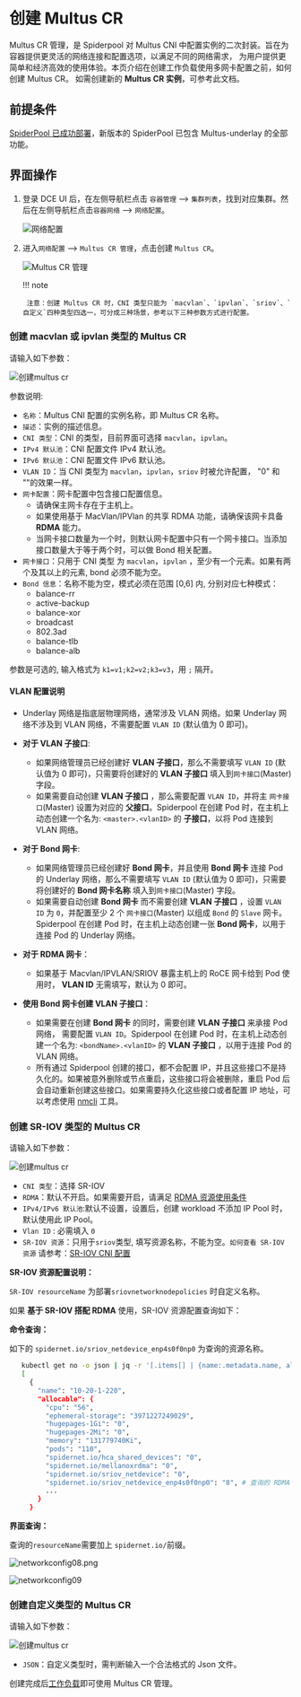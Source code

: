 # 创建 Multus CR

Multus CR 管理，是 Spiderpool 对 Multus CNI 中配置实例的二次封装。旨在为容器提供更灵活的网络连接和配置选项，以满足不同的网络需求，
为用户提供更简单和经济高效的使用体验。本页介绍在创建工作负载使用多网卡配置之前，如何创建 Multus CR。
如需创建新的 **Multus CR 实例**，可参考此文档。

## 前提条件

[SpiderPool 已成功部署](https://docs.daocloud.io/network/modules/spiderpool/install.html)，新版本的 SpiderPool 已包含 Multus-underlay 的全部功能。

## 界面操作

1. 登录 DCE UI 后，在左侧导航栏点击 `容器管理` —> `集群列表`，找到对应集群。然后在左侧导航栏点击`容器网络` —> `网络配置`。

    ![网络配置](https://docs.daocloud.io/daocloud-docs-images/docs/zh/docs/network/images/networkconfig01.png)

2. 进入`网络配置` —> `Multus CR 管理`，点击创建 `Multus CR`。

    ![Multus CR 管理](https://docs.daocloud.io/daocloud-docs-images/docs/zh/docs/network/images/networkconfig02.png)
  
    !!! note

        注意：创建 Multus CR 时，CNI 类型只能为 `macvlan`、`ipvlan`、`sriov`、`自定义`四种类型四选一，可分成三种场景，参考以下三种参数方式进行配置。

### 创建 macvlan 或 ipvlan 类型的 Multus CR

请输入如下参数：

![创建multus cr](https://docs.daocloud.io/daocloud-docs-images/docs/zh/docs/network/images/networkconfig03.png)

参数说明:

- `名称`：Multus CNI 配置的实例名称，即 Multus CR 名称。
- `描述`：实例的描述信息。
- `CNI 类型`：CNI 的类型，目前界面可选择 `macvlan`，`ipvlan`。
- `IPv4 默认池`：CNI 配置文件 IPv4 默认池。
- `IPv6 默认池`：CNI 配置文件 IPv6 默认池。
- `VLAN ID`：当 CNI 类型为 `macvlan`，`ipvlan`，`sriov` 时被允许配置， "0" 和 ""的效果一样。
- `网卡配置`：网卡配置中包含接口配置信息。
    - 请确保主网卡存在于主机上。
    - 如果使用基于 MacVlan/IPVlan 的共享 RDMA 功能，请确保该网卡具备 **RDMA** 能力。
    - 当网卡接口数量为一个时，则默认网卡配置中只有一个网卡接口。当添加接口数量大于等于两个时，可以做 Bond 相关配置。
- `网卡接口`：只用于 CNI 类型 为 `macvlan`，`ipvlan` ，至少有一个元素。如果有两个及其以上的元素, bond 必须不能为空。
- `Bond 信息`：名称不能为空，模式必须在范围 [0,6] 内, 分别对应七种模式：
    - balance-rr
    - active-backup
    - balance-xor
    - broadcast
    - 802.3ad
    - balance-tlb
    - balance-alb

参数是可选的, 输入格式为 `k1=v1;k2=v2;k3=v3`，用 `;` 隔开。

#### VLAN 配置说明

- Underlay 网络是指底层物理网络，通常涉及 VLAN 网络。如果 Underlay 网络不涉及到 VLAN 网络，不需要配置 `VLAN ID` (默认值为 0 即可)。
- **对于 VLAN 子接口**:
    - 如果网络管理员已经创建好 **VLAN 子接口**，那么不需要填写 `VLAN ID` (默认值为 0 即可)，只需要将创建好的 **VLAN 子接口** 填入到`网卡接口`(Master) 字段。
    - 如果需要自动创建 **VLAN 子接口** ，那么需要配置 `VLAN ID`，并将主 `网卡接口`(Master) 设置为对应的 **父接口**。Spiderpool 在创建 Pod 时，在主机上动态创建一个名为: `<master>.<vlanID>` 的 **子接口**，以将 Pod 连接到 VLAN 网络。
- **对于 Bond 网卡**:
    - 如果网络管理员已经创建好 **Bond 网卡**，并且使用 **Bond 网卡** 连接 Pod 的 Underlay 网络，那么不需要填写 `VLAN ID` (默认值为 0 即可)，只需要将创建好的 **Bond 网卡名称** 填入到`网卡接口`(Master) 字段。
    - 如果需要自动创建 **Bond 网卡** 而不需要创建 **VLAN 子接口** ，设置 `VLAN ID` 为 `0`，并配置至少 2 个 `网卡接口`(Master)  以组成 `Bond` 的 `Slave` 网卡。Spiderpool 在创建 Pod 时，在主机上动态创建一张 **Bond 网卡**，以用于连接 Pod 的 Underlay 网络。
- **对于 RDMA 网卡**：
    - 如果基于 Macvlan/IPVLAN/SRIOV 暴露主机上的 RoCE 网卡给到 Pod 使用时， **VLAN ID** 无需填写，默认为 0 即可。

- **使用 Bond 网卡创建 VLAN 子接口**：
    - 如果需要在创建 **Bond 网卡** 的同时，需要创建 **VLAN 子接口** 来承接 Pod 网络， 需要配置 `VLAN ID`。Spiderpool 在创建 Pod 时，在主机上动态创建一个名为: `<bondName>.<vlanID>` 的 **VLAN 子接口** ，以用于连接 Pod 的 VLAN 网络。
    - 所有通过 Spiderpool 创建的接口，都不会配置 IP，并且这些接口不是持久化的。如果被意外删除或节点重启，这些接口将会被删除，重启 Pod 后会自动重新创建这些接口。如果需要持久化这些接口或者配置 IP 地址，可以考虑使用 [nmcli](https://networkmanager.dev/docs/api/latest/nmcli.html) 工具。

### 创建 SR-IOV 类型的 Multus CR

请输入如下参数：

![创建multus cr](https://docs.daocloud.io/daocloud-docs-images/docs/zh/docs/network/images/sriov-rdma.png)

- `CNI 类型`：选择 SR-IOV
- `RDMA`：默认不开启。如果需要开启，请满足 [RDMA 资源使用条件](../modules/spiderpool/rdmapara.md)
- `IPv4/IPv6 默认池`:默认不设置，设置后，创建 workload 不添加 IP Pool 时，默认使用此 IP Pool。
- `Vlan ID` : 必需填入 `0`
- `SR-IOV 资源`：只用于`sriov`类型, 填写资源名称，不能为空。`如何查看 SR-IOV 资源` 请参考：[SR-IOV CNI 配置](../modules/multus-underlay/sriov.md)

 **SR-IOV 资源配置说明：**

`SR-IOV resourceName` 为部署`sriovnetworknodepolicies` 时自定义名称。

如果 **基于 SR-IOV 搭配 RDMA** 使用，SR-IOV 资源配置查询如下：

**命令查询：**
   
如下的 `spidernet.io/sriov_netdevice_enp4s0f0np0` 为查询的资源名称。

```sh
   kubectl get no -o json | jq -r '[.items[] | {name:.metadata.name, allocable:.status.allocatable}]'
   [
     {
       "name": "10-20-1-220",
       "allocable": {
         "cpu": "56",
         "ephemeral-storage": "3971227249029",
         "hugepages-1Gi": "0",
         "hugepages-2Mi": "0",
         "memory": "131779740Ki",
         "pods": "110",
         "spidernet.io/hca_shared_devices": "0",
         "spidernet.io/mellanoxrdma": "0",
         "spidernet.io/sriov_netdevice": "0",
         "spidernet.io/sriov_netdevice_enp4s0f0np0": "8", # 查询的 RDMA 设备资源名称及数量
         ...
       }
     }
   ```

**界面查询：**

查询的`resourceName`需要加上 `spidernet.io/`前缀。

![networkconfig08.png](https://docs.daocloud.io/daocloud-docs-images/docs/zh/docs/network/images/networkconfig08.jpg)

![networkconfig09](https://docs.daocloud.io/daocloud-docs-images/docs/zh/docs/network/images/networkconfig09.jpg)

### 创建自定义类型的 Multus CR

请输入如下参数：

![创建multus cr](https://docs.daocloud.io/daocloud-docs-images/docs/zh/docs/network/images/networkconfig05.png)

- `JSON`：自定义类型时，需判断输入一个合法格式的 Json 文件。

创建完成后[工作负载](../modules/spiderpool/usage.md)即可使用 Multus CR 管理。
